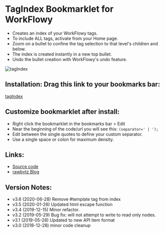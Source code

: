 # TagIndex Bookmarklet for WorkFlowy
- Creates an index of your WorkFlowy tags.
- To include ALL tags, activate from your Home page.
- Zoom on a bullet to confine the tag selection to that level's children and below.
- The index is created instantly in a new top bullet.
- Undo the bullet creation with WorkFlowy's undo feature.

![tagIndex](https://i.imgur.com/iKmdveY.png)

## Installation: Drag this link to your bookmarks bar:

<!-- [] Edit separator -->
<a href="javascript:(function tagIndex_3_6(separator=' | '){if(separator==='&quot;_separator_&quot;')separator=&quot; &quot;;function toastMsg(str,sec,err){WF.showMessage(str,err);setTimeout(WF.hideMessage,(sec||2)*1e3)}function getDescendantTags(item){const tagCounts=item.isMainDocumentRoot()?getRootDescendantTagCounts():item.getTagManager().descendantTagCounts;const tagList=tagCounts?tagCounts.getTagList():[];const tagArr=tagList.map(Tag=&gt;Tag.tag);return tagArr.filter(tag=&gt;tag.toLowerCase()!==&quot;#template&quot;)}const htmlEscTextForContent=str=&gt;str.replace(/&amp;/g,&quot;&amp;amp;&quot;).replace(/&gt;/g,&quot;&amp;gt;&quot;).replace(/&lt;/g,&quot;&amp;lt;&quot;).replace(/\u00A0/g,&quot; &quot;);function newTopBullet(str){WF.editGroup(()=&gt;{const newBullet=WF.createItem(WF.currentItem(),0);WF.setItemName(newBullet,htmlEscTextForContent(str))})}const canCreateChild=item=&gt;!item.isReadOnly()||item.isMainDocumentRoot()||item.isAddedSubtreePlaceholder()&amp;&amp;!item.data.added_subtree.isReadOnly();const current=WF.currentItem();const tagNames=getDescendantTags(current);if(tagNames.length===0)return void toastMsg(&quot;No tags found.&quot;,2,true);if(!canCreateChild(current))return void toastMsg(&quot;Read-Only. Cannot create bullet&quot;,5,true);tagNames.sort((a,b)=&gt;a.localeCompare(b));newTopBullet(tagNames.join(separator))})();">tagIndex</a>

## Customize bookmarklet after install:
- Right click the bookmarklet in the bookmarks bar > Edit
- Near the beginning of the code/url you will see this:  `(separator=' | ');`
- Edit between the single quotes to define your custom separator.
- Use a single space or colon for maximum density.

## Links:
- [Source code](https://github.com/rawbytz/tag-index/blob/master/tagIndex.js)
- [rawbytz Blog](https://rawbytz.wordpress.com)

## Version Notes:
- v3.6 (2020-06-28) Remove #template tag from index
- v3.5 (2020-01-26) Updated html escape function
- v3.4 (2019-12-15) Minor refactor.
- v3.2 (2019-05-29) Bug fix: will not attempt to write to read only nodes.
- v3.1 (2019-05-28) Updated to new API item format
- v3.0 (2018-12-28) minor code cleanup

<!-- 
LINKS REFERENCING THIS
@BLOGGER https://www.blogger.com/blogger.g?blogID=6597785605721546133#editor/target=page;pageID=3808109402056486380

@SOFTWARE https://rawbytz.wordpress.com/software/

@BLOG https://rawbytz.wordpress.com/?s=tag+index

@WFBLOG https://blog.workflowy.com/2016/09/08/tagindex-bookmarklet/
 -->
